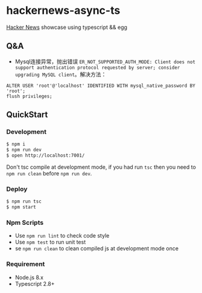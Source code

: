 # hackernews-async-ts

[Hacker News](https://news.ycombinator.com/) showcase using typescript && egg

## Q&A

- Mysql连接异常，抛出错误 `ER_NOT_SUPPORTED_AUTH_MODE: Client does not support authentication protocol requested by server; consider upgrading MySQL client`。解决方法：

```mysql
ALTER USER 'root'@'localhost' IDENTIFIED WITH mysql_native_password BY 'root';
flush privileges;
```

## QuickStart

### Development

```bash
$ npm i
$ npm run dev
$ open http://localhost:7001/
```

Don't tsc compile at development mode, if you had run `tsc` then you need to `npm run clean` before `npm run dev`.

### Deploy

```bash
$ npm run tsc
$ npm start
```

### Npm Scripts

- Use `npm run lint` to check code style
- Use `npm test` to run unit test
- se `npm run clean` to clean compiled js at development mode once

### Requirement

- Node.js 8.x
- Typescript 2.8+
